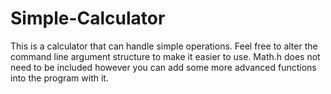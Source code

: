 # Simple-Calculator
This is a calculator that can handle simple operations.
Feel free to alter the command line argument structure to make it easier to use.
Math.h does not need to be included however you can add some more advanced functions into the program with it.
